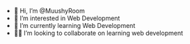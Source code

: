- 👋 Hi, I’m @MuushyRoom
- 👀 I’m interested in Web Development
- 🌱 I’m currently learning Web Development
- 🐱‍👓 I’m looking to collaborate on learning web development


<!---
MuushyRoom/MuushyRoom is a ✨ special ✨ repository because its `README.md` (this file) appears on your GitHub profile.
You can click the Preview link to take a look at your changes.
--->
